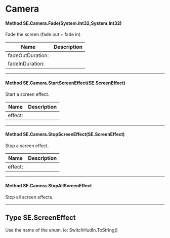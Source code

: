 # Camera #

#### Method SE.Camera.Fade(System.Int32,System.Int32)
 Fade the screen (fade out + fade in). 

|Name | Description |
|-----|------|
|fadeOutDuration: ||
|fadeInDuration: ||


---
#### Method SE.Camera.StartScreenEffect(SE.ScreenEffect)

 Start a screen effect. 

|Name | Description |
|-----|------|
|effect: ||


---
#### Method SE.Camera.StopScreenEffect(SE.ScreenEffect)

 Stop a screen effect. 

|Name | Description |
|-----|------|
|effect: ||


---
#### Method SE.Camera.StopAllScreenEffect

 Stop all screen effects. 



---
## Type SE.ScreenEffect

 Use the name of the enum. ie: SwitchHudIn.ToString()
